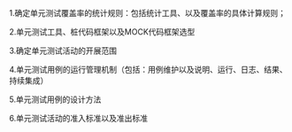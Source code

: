 
1.确定单元测试覆盖率的统计规则：包括统计工具、以及覆盖率的具体计算规则；

2.单元测试工具、桩代码框架以及MOCK代码框架选型

3.确定单元测试活动的开展范围

4.单元测试用例的运行管理机制（包括：用例维护以及说明、运行、日志、结果、持续集成）

5.单元测试用例的设计方法

6.单元测试活动的准入标准以及准出标准


